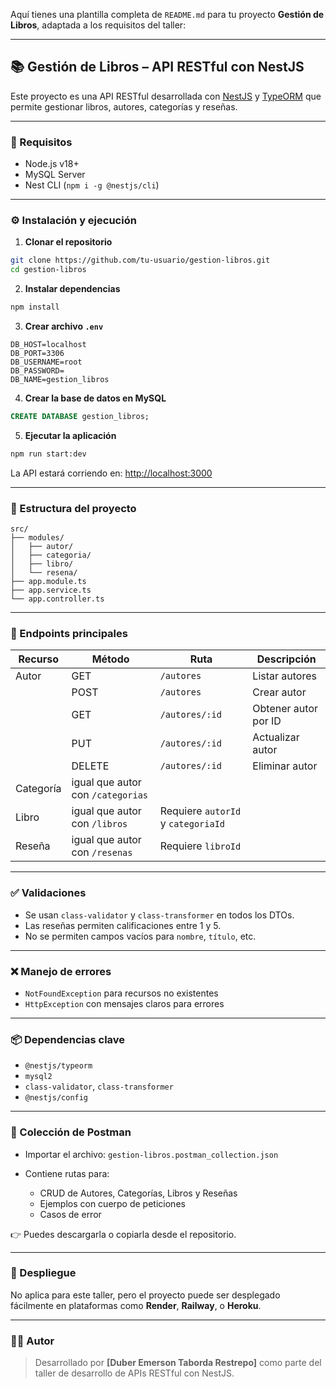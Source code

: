 Aquí tienes una plantilla completa de `README.md` para tu proyecto **Gestión de Libros**, adaptada a los requisitos del taller:

---

## 📚 Gestión de Libros – API RESTful con NestJS

Este proyecto es una API RESTful desarrollada con [NestJS](https://nestjs.com/) y [TypeORM](https://typeorm.io/) que permite gestionar libros, autores, categorías y reseñas.

---

### 📌 Requisitos

* Node.js v18+
* MySQL Server
* Nest CLI (`npm i -g @nestjs/cli`)

---

### ⚙️ Instalación y ejecución

1. **Clonar el repositorio**

```bash
git clone https://github.com/tu-usuario/gestion-libros.git
cd gestion-libros
```

2. **Instalar dependencias**

```bash
npm install
```

3. **Crear archivo `.env`**

```env
DB_HOST=localhost
DB_PORT=3306
DB_USERNAME=root
DB_PASSWORD=
DB_NAME=gestion_libros
```

4. **Crear la base de datos en MySQL**

```sql
CREATE DATABASE gestion_libros;
```

5. **Ejecutar la aplicación**

```bash
npm run start:dev
```

La API estará corriendo en: [http://localhost:3000](http://localhost:3000)

---

### 🧱 Estructura del proyecto

```
src/
├── modules/
│   ├── autor/
│   ├── categoria/
│   ├── libro/
│   └── resena/
├── app.module.ts
├── app.service.ts
└── app.controller.ts
```

---

### 🔗 Endpoints principales

| Recurso   | Método                            | Ruta                               | Descripción          |
| --------- | --------------------------------- | ---------------------------------- | -------------------- |
| Autor     | GET                               | `/autores`                         | Listar autores       |
|           | POST                              | `/autores`                         | Crear autor          |
|           | GET                               | `/autores/:id`                     | Obtener autor por ID |
|           | PUT                               | `/autores/:id`                     | Actualizar autor     |
|           | DELETE                            | `/autores/:id`                     | Eliminar autor       |
| Categoría | igual que autor con `/categorias` |                                    |                      |
| Libro     | igual que autor con `/libros`     | Requiere `autorId` y `categoriaId` |                      |
| Reseña    | igual que autor con `/resenas`    | Requiere `libroId`                 |                      |

---

### ✅ Validaciones

* Se usan `class-validator` y `class-transformer` en todos los DTOs.
* Las reseñas permiten calificaciones entre 1 y 5.
* No se permiten campos vacíos para `nombre`, `título`, etc.

---

### ❌ Manejo de errores

* `NotFoundException` para recursos no existentes
* `HttpException` con mensajes claros para errores

---

### 📦 Dependencias clave

* `@nestjs/typeorm`
* `mysql2`
* `class-validator`, `class-transformer`
* `@nestjs/config`

---

### 🧪 Colección de Postman

* Importar el archivo: `gestion-libros.postman_collection.json`
* Contiene rutas para:

  * CRUD de Autores, Categorías, Libros y Reseñas
  * Ejemplos con cuerpo de peticiones
  * Casos de error

👉 Puedes descargarla o copiarla desde el repositorio.

---

### 🚀 Despliegue

No aplica para este taller, pero el proyecto puede ser desplegado fácilmente en plataformas como **Render**, **Railway**, o **Heroku**.

---

### 🧑‍💻 Autor

> Desarrollado por **\[Duber Emerson Taborda Restrepo]** como parte del taller de desarrollo de APIs RESTful con NestJS.

